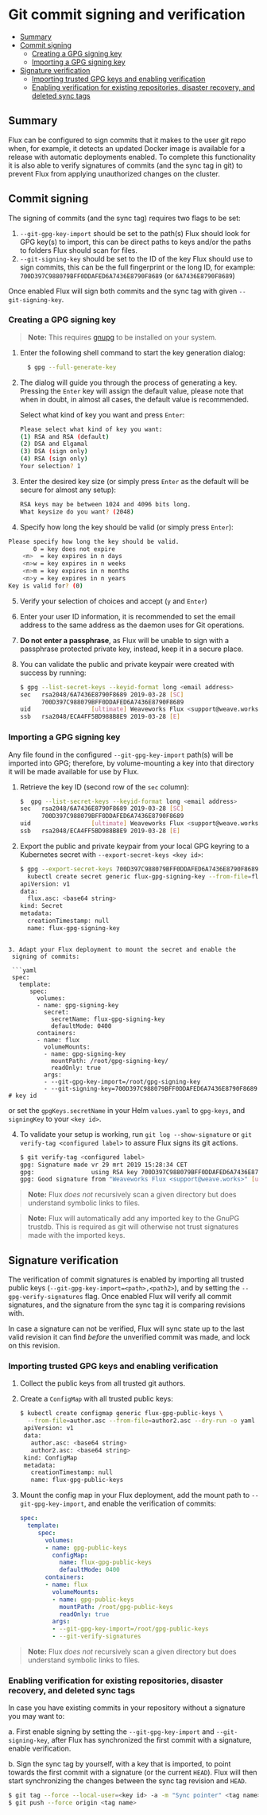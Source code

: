 # Git commit signing and verification

- [Summary](#summary)
- [Commit signing](#commit-signing)
  * [Creating a GPG signing key](#creating-a-gpg-signing-key)
  * [Importing a GPG signing key](#importing-a-gpg-signing-key)
- [Signature verification](#signature-verification)
  * [Importing trusted GPG keys and enabling verification](#importing-trusted-gpg-keys-and-enabling-verification)
  * [Enabling verification for existing repositories, disaster recovery, and deleted sync tags](#enabling-verification-for-existing-repositories-disaster-recovery-and-deleted-sync-tags)

## Summary

Flux can be configured to sign commits that it makes to the user git
repo when, for example, it detects an updated Docker image is available
for a release with automatic deployments enabled. To complete this
functionality it is also able to verify signatures of commits (and the
sync tag in git) to prevent Flux from applying unauthorized changes on
the cluster.

## Commit signing

The signing of commits (and the sync tag) requires two flags to be set:

1. `--git-gpg-key-import` should be set to the path(s) Flux should look
   for GPG key(s) to import, this can be direct paths to keys and/or
   the paths to folders Flux should scan for files. 
2. `--git-signing-key` should be set to the ID of the key Flux should
   use to sign commits, this can be the full fingerprint or the long
   ID, for example: `700D397C988079BFF0DDAFED6A7436E8790F8689` (or
   `6A7436E8790F8689`)

Once enabled Flux will sign both commits and the sync tag with given
`--git-signing-key`.

### Creating a GPG signing key

> **Note:** This requires [gnupg](https://www.gnupg.org) to be
installed on your system.

1. Enter the following shell command to start the key generation dialog:

   ```sh
     $ gpg --full-generate-key
   ```

2. The dialog will guide you through the process of generating a key.
   Pressing the `Enter` key will assign the default value, please note
   that when in doubt, in almost all cases, the default value is
   recommended.

   Select what kind of key you want and press `Enter`:

   ```sh
   Please select what kind of key you want:
   (1) RSA and RSA (default)
   (2) DSA and Elgamal
   (3) DSA (sign only)
   (4) RSA (sign only)
   Your selection? 1
   ```

3. Enter the desired key size (or simply press `Enter` as the default
   will be secure for almost any setup):

   ```sh
   RSA keys may be between 1024 and 4096 bits long.
   What keysize do you want? (2048)
   ```

4. Specify how long the key should be valid (or simply press `Enter`):

  ```sh
  Please specify how long the key should be valid.
         0 = key does not expire
      <n>  = key expires in n days
      <n>w = key expires in n weeks
      <n>m = key expires in n months
      <n>y = key expires in n years
  Key is valid for? (0)
  ```

5. Verify your selection of choices and accept (`y` and `Enter`)

6. Enter your user ID information, it is recommended to set the email
   address to the same address as the daemon uses for Git operations.

7. **Do not enter a passphrase**, as Flux will be unable to sign with a
   passphrase protected private key, instead, keep it in a secure place.

8. You can validate the public and private keypair were created with
   success by running:

   ```sh
   $ gpg --list-secret-keys --keyid-format long <email address>
   sec   rsa2048/6A7436E8790F8689 2019-03-28 [SC]
         700D397C988079BFF0DDAFED6A7436E8790F8689
   uid                 [ultimate] Weaveworks Flux <support@weave.works>
   ssb   rsa2048/ECA4FF5BD988B8E9 2019-03-28 [E]
   ```

### Importing a GPG signing key

Any file found in the configured `--git-gpg-key-import` path(s) will be
imported into GPG; therefore, by volume-mounting a key into that
directory it will be made available for use by Flux.

1. Retrieve the key ID (second row of the `sec` column):

   ```sh
   $  gpg --list-secret-keys --keyid-format long <email address>
   sec   rsa2048/6A7436E8790F8689 2019-03-28 [SC]
         700D397C988079BFF0DDAFED6A7436E8790F8689
   uid                 [ultimate] Weaveworks Flux <support@weave.works>
   ssb   rsa2048/ECA4FF5BD988B8E9 2019-03-28 [E]
   ```

2. Export the public and private keypair from your local GPG keyring
   to a Kubernetes secret with `--export-secret-keys <key id>`:

   ```sh
   $ gpg --export-secret-keys 700D397C988079BFF0DDAFED6A7436E8790F8689 |
     kubectl create secret generic flux-gpg-signing-key --from-file=flux.asc=/dev/stdin --dry-run -o yaml
   apiVersion: v1
   data:
     flux.asc: <base64 string>
   kind: Secret
   metadata:
     creationTimestamp: null
     name: flux-gpg-signing-key
  ```

3. Adapt your Flux deployment to mount the secret and enable the
   signing of commits:

   ```yaml
   spec:
     template:
        spec:
          volumes:
          - name: gpg-signing-key
            secret:
              secretName: flux-gpg-signing-key
              defaultMode: 0400
          containers:
          - name: flux
            volumeMounts:
            - name: gpg-signing-key
              mountPath: /root/gpg-signing-key/
              readOnly: true
            args:
            - --git-gpg-key-import=/root/gpg-signing-key
            - --git-signing-key=700D397C988079BFF0DDAFED6A7436E8790F8689 # key id
   ```

   or set the `gpgKeys.secretName` in your Helm `values.yaml` to
   `gpg-keys`, and `signingKey` to your `<key id>`.

4. To validate your setup is working, run `git log --show-signature` or
   `git verify-tag <configured label>` to assure Flux signs its git
   actions.

   ```sh
   $ git verify-tag <configured label>
   gpg: Signature made vr 29 mrt 2019 15:28:34 CET
   gpg:                using RSA key 700D397C988079BFF0DDAFED6A7436E8790F8689
   gpg: Good signature from "Weaveworks Flux <support@weave.works>" [ultimate]
   ```

> **Note:** Flux *does not* recursively scan a given directory but does
understand symbolic links to files.

> **Note:** Flux will automatically add any imported key to the GnuPG
  trustdb. This is required as git will otherwise not trust signatures
  made with the imported keys.

## Signature verification

The verification of commit signatures is enabled by importing all
trusted public keys (`--git-gpg-key-import=<path>,<path2>`), and by
setting the `--gpg-verify-signatures` flag. Once enabled Flux will
verify all commit signatures, and the signature from the sync tag it is
comparing revisions with.

In case a signature can not be verified, Flux will sync state up to the
last valid revision it can find _before_ the unverified commit was
made, and lock on this revision.

### Importing trusted GPG keys and enabling verification

1. Collect the public keys from all trusted git authors.

2. Create a `ConfigMap` with all trusted public keys:

   ```sh
   $ kubectl create configmap generic flux-gpg-public-keys \
     --from-file=author.asc --from-file=author2.asc --dry-run -o yaml
    apiVersion: v1
    data:
      author.asc: <base64 string>
      author2.asc: <base64 string>
    kind: ConfigMap
    metadata:
      creationTimestamp: null
      name: flux-gpg-public-keys
   ```

3. Mount the config map in your Flux deployment, add the mount path to
   `--git-gpg-key-import`, and enable the verification of commits:

   ```yaml
   spec:
     template:
        spec:
          volumes:
          - name: gpg-public-keys
            configMap:
              name: flux-gpg-public-keys
              defaultMode: 0400
          containers:
          - name: flux
            volumeMounts:
            - name: gpg-public-keys
              mountPath: /root/gpg-public-keys
              readOnly: true
            args:
            - --git-gpg-key-import=/root/gpg-public-keys
            - --git-verify-signatures
   ```

> **Note:** Flux *does not* recursively scan a given directory but does
understand symbolic links to files.

### Enabling verification for existing repositories, disaster recovery, and deleted sync tags

In case you have existing commits in your repository without a
signature you may want to:

a. First enable signing by setting the `--git-gpg-key-import` and
   `--git-signing-key`, after Flux has synchronized the first commit
   with a signature, enable verification.

b. Sign the sync tag by yourself, with a key that is imported, to point
   towards the first commit with a signature (or the current `HEAD`).
   Flux will then start synchronizing the changes between the sync tag
   revision and `HEAD`.

   ```sh
   $ git tag --force --local-user=<key id> -a -m "Sync pointer" <tag name> <revision>
   $ git push --force origin <tag name>
   ```
